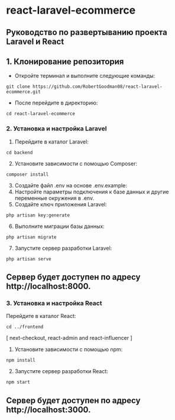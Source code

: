 # react-laravel-ecommerce


## Руководство по развертыванию проекта Laravel и React 

## 1. Клонирование репозитория

- Откройте терминал и выполните следующие команды:

```
git clone https://github.com/RobertGoodman08/react-laravel-ecommerce.git
```

- После перейдите в директорию:
```
cd react-laravel-ecommerce
```

### 2. Установка и настройка Laravel

1. Перейдите в каталог Laravel:
```
cd backend
```
2. Установите зависимости с помощью Composer:
```
composer install
```
3. Создайте файл .env на основе .env.example:
4. Настройте параметры подключения к базе данных и другие переменные окружения в .env.
5. Создайте ключ приложения Laravel:
```
php artisan key:generate
```
6. Выполните миграции базы данных:
```
php artisan migrate
```
7. Запустите сервер разработки Laravel:
```
php artisan serve
```
## Сервер будет доступен по адресу http://localhost:8000.

### 3. Установка и настройка React
Перейдите в каталог React:
```
cd ../frontend 
```
[ next-checkout,  react-admin and react-influencer ]

1. Установите зависимости с помощью npm:
```
npm install
```
2. Запустите сервер разработки React:
```
npm start
```
## Сервер будет доступен по адресу http://localhost:3000.


